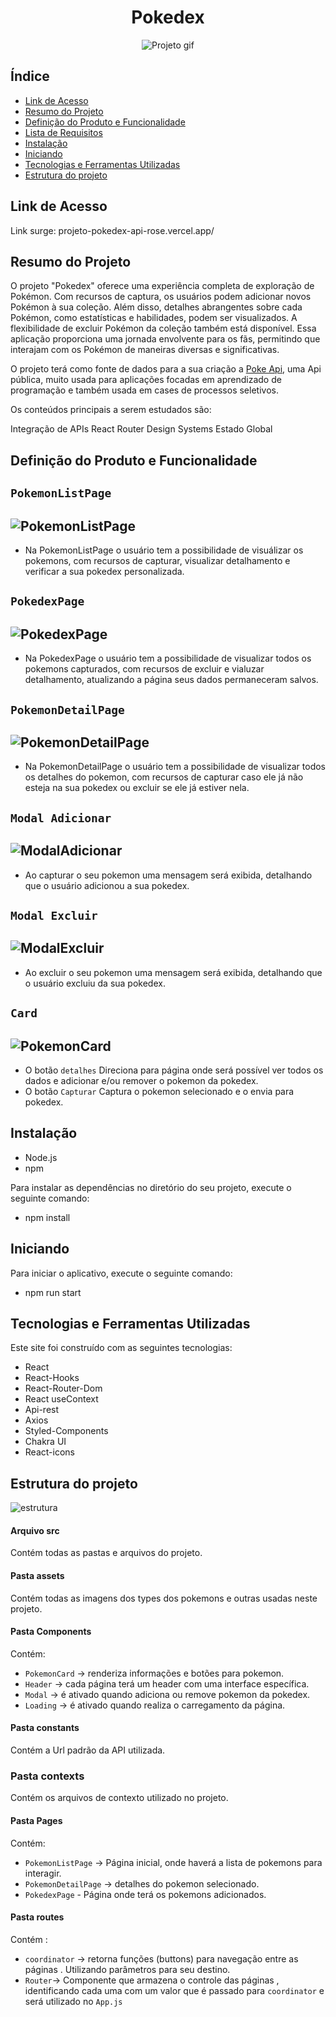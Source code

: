 <h1 align="center">Pokedex</h1>
<div align="center">

![Projeto gif](./src/assets/projeto.gif)

</div>

## Índice

- [Link de Acesso](#Link-de-Acesso)
- [Resumo do Projeto](#Resumo-do-projeto)
- [Definição do Produto e Funcionalidade](#Definição-do-Projeto-e-Funcionalidade)
- [Lista de Requisitos](#Lista-de-Requisitos)
- [Instalação](#Instalação)
- [Iniciando](#Iniciando)
- [Tecnologias e Ferramentas Utilizadas](#Tecnologias-e-Ferramentas-Utilizadas)
- [Estrutura do projeto](#Estrutura-do-projeto)

## Link de Acesso

Link surge: projeto-pokedex-api-rose.vercel.app/

## Resumo do Projeto

O projeto "Pokedex" oferece uma experiência completa de exploração de Pokémon. Com recursos de captura, os usuários podem adicionar novos Pokémon à sua coleção. Além disso, detalhes abrangentes sobre cada Pokémon, como estatísticas e habilidades, podem ser visualizados. A flexibilidade de excluir Pokémon da coleção também está disponível. Essa aplicação proporciona uma jornada envolvente para os fãs, permitindo que interajam com os Pokémon de maneiras diversas e significativas.

O projeto terá como fonte de dados para a sua criação a [Poke Api](https://pokeapi.co/ "Poke Api"), uma Api pública, muito usada para aplicações focadas em aprendizado de programação e também usada em cases de processos seletivos.

Os conteúdos principais a serem estudados são:

Integração de APIs
React Router
Design Systems
Estado Global

## Definição do Produto e Funcionalidade

## `PokemonListPage`

## ![PokemonListPage](./src//assets/PokemonListPage.png)

- Na PokemonListPage o usuário tem a possibilidade de visuálizar os pokemons, com recursos de capturar, visualizar detalhamento e verificar a sua pokedex personalizada.

## `PokedexPage`

## ![PokedexPage](./src//assets/PokedexPage.png)

- Na PokedexPage o usuário tem a possibilidade de visualizar todos os pokemons capturados, com recursos de excluir e vialuzar detalhamento, atualizando a página seus dados permaneceram salvos.

## `PokemonDetailPage`

## ![PokemonDetailPage](./src//assets/PokemonDetailPage.png)

- Na PokemonDetailPage o usuário tem a possibilidade de visualizar todos os detalhes do pokemon, com recursos de capturar caso ele já não esteja na sua pokedex ou excluir se ele já estiver nela.

## `Modal Adicionar`

## ![ModalAdicionar](./src/assets/ModalAdicionado.png)

- Ao capturar o seu pokemon uma mensagem será exibida, detalhando que o usuário adicionou a sua pokedex.

## `Modal Excluir`

## ![ModalExcluir](./src/assets/ModalExcluir.png)

- Ao excluir o seu pokemon uma mensagem será exibida, detalhando que o usuário excluiu da sua pokedex.

## `Card`

## ![PokemonCard](./src/assets/PokemonCard.png)

- O botão `detalhes` Direciona para página onde será possível ver todos os dados e adicionar e/ou remover o pokemon da pokedex.
- O botão `Capturar` Captura o pokemon selecionado e o envia para pokedex.

## Instalação

- Node.js
- npm

Para instalar as dependências no diretório do seu projeto, execute o seguinte comando:

- npm install

## Iniciando

Para iniciar o aplicativo, execute o seguinte comando:

- npm run start

## Tecnologias e Ferramentas Utilizadas

Este site foi construído com as seguintes tecnologias:

- React
- React-Hooks
- React-Router-Dom
- React useContext
- Api-rest
- Axios
- Styled-Components
- Chakra UI
- React-icons

## Estrutura do projeto

![estrutura](./src/assets/estrutura.png)

#### Arquivo src

Contém todas as pastas e arquivos do projeto.

#### Pasta assets

Contém todas as imagens dos types dos pokemons e outras usadas neste projeto.

#### Pasta Components

Contém:

- `PokemonCard` -> renderiza informações e botões para pokemon.
- `Header` -> cada página terá um header com uma interface específica.
- `Modal` -> é ativado quando adiciona ou remove pokemon da pokedex.
- `Loading` -> é ativado quando realiza o carregamento da página.

#### Pasta constants

Contém a Url padrão da API utilizada.

### Pasta contexts

Contém os arquivos de contexto utilizado no projeto.

#### Pasta Pages

Contém:

- `PokemonListPage` -> Página inicial, onde haverá a lista de pokemons para interagir.
- `PokemonDetailPage` -> detalhes do pokemon selecionado.
- `PokedexPage` - Página onde terá os pokemons adicionados.

#### Pasta routes

Contém :

- `coordinator` -> retorna funções (buttons) para navegação entre as páginas . Utilizando parâmetros para seu destino.
- `Router`-> Componente que armazena o controle das páginas , identificando cada uma com um valor que é passado para `coordinator` e será utilizado no `App.js`
